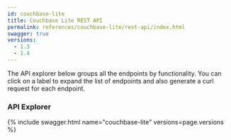 ```yaml
---
id: couchbase-lite
title: Couchbase Lite REST API
permalink: references/couchbase-lite/rest-api/index.html
swagger: true
versions:
  - 1.3
  - 1.4
---
```


The API explorer below groups all the endpoints by functionality. You can click on a label to expand the list of endpoints and also generate a curl request for each endpoint.

### API Explorer

{% include swagger.html name="couchbase-lite" versions=page.versions %}
